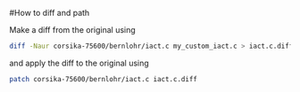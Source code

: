 #How to diff and path

Make a diff from the original using
```bash
diff -Naur corsika-75600/bernlohr/iact.c my_custom_iact.c > iact.c.diff
```

and apply the diff to the original using
```bash
patch corsika-75600/bernlohr/iact.c iact.c.diff
```